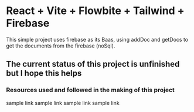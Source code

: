 # React + Vite + Flowbite + Tailwind + Firebase

This simple project uses firebase as its Baas, using addDoc and getDocs to get the documents from the firebase (noSql).

## The current status of this project is unfinished but I hope this helps

### Resources used and followed in the making of this project

sample link
sample link
sample link
sample link
